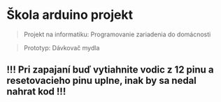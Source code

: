 # Škola arduino projekt
> Projekt na informatiku: Programovanie zariadenia do domácnosti

> Prototyp: Dávkovač mydla

## !!! Pri zapajaní buď vytiahnite vodic z 12 pinu a resetovacieho pinu uplne, inak by sa nedal nahrat kod !!!
